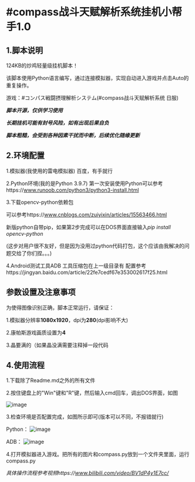# #compass战斗天赋解析系统挂机小帮手1.0

## 1.脚本说明

124KB的炒鸡轻量级挂机脚本！

该脚本使用Python语言编写，通过连接模拟器，实现自动进入游戏并点击Auto的重复操作。

游戏：#コンパス戦闘摂理解析システム(#compass战斗天赋解析系统 日服)

***脚本开源，仅供学习使用***

***长期挂机可能有封号风险，如有出现后果自负***

***脚本粗糙，会受到各种因素干扰而中断，后续优化随缘更新***

## 2.环境配置

1.模拟器(我使用的雷电模拟器)
百度，有手就行

2.Python环境(我的是Python 3.9.7)
第一次安装使用Python可以参考https://www.runoob.com/python3/python3-install.html

3.下载opencv-python依赖包

可以参考https://www.cnblogs.com/zuiyixin/articles/15563466.html

新版python自带pip，如果第2步完成可以在DOS界面直接输入*pip install opencv-python*

(这步对用户很不友好，但是因为没用过python代码打包，这个应该由我解决的问题交给了你们捏。。。)

4.Android测试工具ADB
工具压缩包在上一级目录有
配置参考https://jingyan.baidu.com/article/22fe7cedf67e353002617f25.html

## 参数设置及注意事项

为使得图像识别正确，脚本正常运行，请保证：

1.模拟器分辨率**1080x1920**，dpi为**280**(dpi影响不大)

2.康帕斯游戏画质设置为**4**

3.晶要满的（如果晶没满需要注释掉一段代码

## 4.使用流程

1.下载除了Readme.md之外的所有文件

2.按住键盘上的"Win"键和"R"键，然后输入cmd回车，调出DOS界面，如图

![image](https://user-images.githubusercontent.com/56485632/148673784-72c6e5f6-ade9-4755-af27-b85e1222086a.png)

3.检查环境是否配置完成，如图所示即可(版本可以不同，不报错就行)

Python：
![image](https://user-images.githubusercontent.com/56485632/148673801-ee09f983-e044-4632-90c4-2f99542b6176.png)

ADB：
![image](https://user-images.githubusercontent.com/56485632/148673809-04b43095-92de-42fb-a61d-2b5fd470511a.png)

4.打开模拟器进入游戏。把所有的图片和compass.py放到一个文件夹里面，运行compass.py

*具体操作流程参考视频https://www.bilibili.com/video/BV1dP4y1E7cc/*


